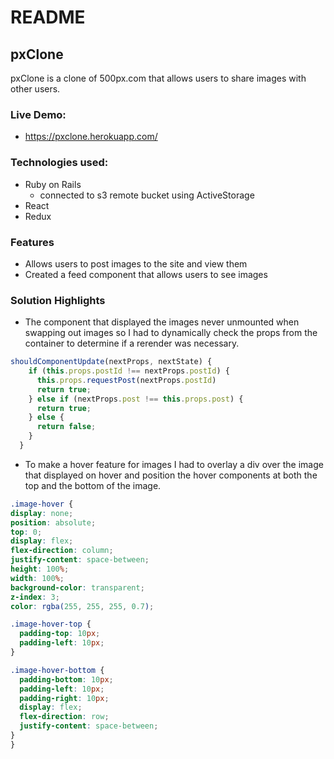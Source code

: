 # README

## pxClone

pxClone is a clone of 500px.com that allows users to share images with other users.

### Live Demo: 
  * https://pxclone.herokuapp.com/

### Technologies used:
* Ruby on Rails
  * connected to s3 remote bucket using ActiveStorage
* React 
* Redux

### Features

* Allows users to post images to the site and view them
* Created a feed component that allows users to see images

### Solution Highlights

* The component that displayed the images never unmounted when swapping out images so I had to dynamically check the props from the container to determine if a rerender was necessary.

```js
shouldComponentUpdate(nextProps, nextState) {
    if (this.props.postId !== nextProps.postId) {
      this.props.requestPost(nextProps.postId)
      return true;
    } else if (nextProps.post !== this.props.post) {
      return true;
    } else {
      return false;
    }
  }
  ```

  * To make a hover feature for images I had to overlay a div over the image that displayed on hover and position the hover components at both the top and the bottom of the image.

  ```css
  .image-hover {
  display: none;
  position: absolute;
  top: 0;
  display: flex;
  flex-direction: column;
  justify-content: space-between;
  height: 100%;
  width: 100%;
  background-color: transparent;
  z-index: 3;
  color: rgba(255, 255, 255, 0.7);

  .image-hover-top {
    padding-top: 10px;
    padding-left: 10px;
  }

  .image-hover-bottom {
    padding-bottom: 10px;
    padding-left: 10px;
    padding-right: 10px;
    display: flex;
    flex-direction: row;
    justify-content: space-between;
  }
}
```

